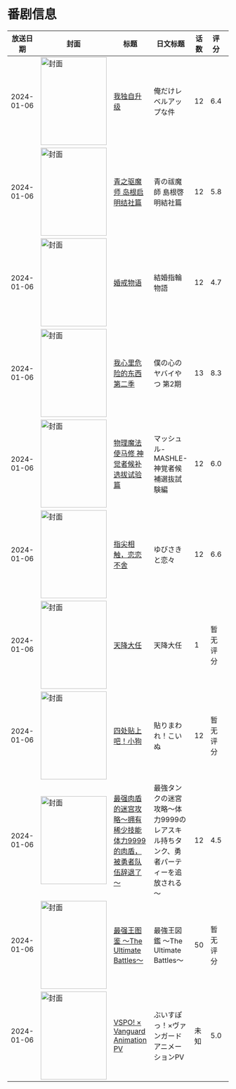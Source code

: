 # 番剧信息

|放送日期|封面|标题|日文标题|话数|评分|评分人数|
|---|---|---|---|---|---|---|
|2024-01-06|<img src="//lain.bgm.tv/pic/cover/c/f5/2e/390353_07vz7.jpg" alt="封面" style="width:150px;height:200px;object-fit:cover;">|[我独自升级](https://bangumi.tv/subject/390353)|俺だけレベルアップな件|12|6.4|5702人评分|
|2024-01-06|<img src="//lain.bgm.tv/pic/cover/c/ba/26/411450_5j4c7.jpg" alt="封面" style="width:150px;height:200px;object-fit:cover;">|[青之驱魔师 岛根启明结社篇](https://bangumi.tv/subject/411450)|青の祓魔師 島根啓明結社篇|12|5.8|429人评分|
|2024-01-06|<img src="//lain.bgm.tv/pic/cover/c/22/ef/415772_fU77d.jpg" alt="封面" style="width:150px;height:200px;object-fit:cover;">|[婚戒物语](https://bangumi.tv/subject/415772)|結婚指輪物語|12|4.7|686人评分|
|2024-01-06|<img src="//lain.bgm.tv/pic/cover/c/ba/7e/441795_q6Sc3.jpg" alt="封面" style="width:150px;height:200px;object-fit:cover;">|[我心里危险的东西 第二季](https://bangumi.tv/subject/441795)|僕の心のヤバイやつ 第2期|13|8.3|9100人评分|
|2024-01-06|<img src="//lain.bgm.tv/pic/cover/c/f8/39/443493_ZfhAh.jpg" alt="封面" style="width:150px;height:200px;object-fit:cover;">|[物理魔法使马修 神觉者候补选拔试验篇](https://bangumi.tv/subject/443493)|マッシュル-MASHLE- 神覚者候補選抜試験編|12|6.0|1388人评分|
|2024-01-06|<img src="//lain.bgm.tv/pic/cover/c/0e/00/444334_b1NxS.jpg" alt="封面" style="width:150px;height:200px;object-fit:cover;">|[指尖相触，恋恋不舍](https://bangumi.tv/subject/444334)|ゆびさきと恋々|12|6.6|850人评分|
|2024-01-06|<img src="//lain.bgm.tv/pic/cover/c/00/88/450524_BNUNX.jpg" alt="封面" style="width:150px;height:200px;object-fit:cover;">|[天降大任](https://bangumi.tv/subject/450524)|天降大任|1|暂无评分|少于10人评分|
|2024-01-06|<img src="//lain.bgm.tv/pic/cover/c/dd/26/454505_rJxjW.jpg" alt="封面" style="width:150px;height:200px;object-fit:cover;">|[四处贴上吧！小狗](https://bangumi.tv/subject/454505)|貼りまわれ！こいぬ|12|暂无评分|少于10人评分|
|2024-01-06|<img src="//lain.bgm.tv/pic/cover/c/85/3e/458047_1Y9eY.jpg" alt="封面" style="width:150px;height:200px;object-fit:cover;">|[最强肉盾的迷宫攻略～拥有稀少技能体力9999的肉盾，被勇者队伍辞退了～](https://bangumi.tv/subject/458047)|最強タンクの迷宮攻略～体力9999のレアスキル持ちタンク、勇者パーティーを追放される～|12|4.5|757人评分|
|2024-01-06|<img src="//lain.bgm.tv/pic/cover/c/ba/12/473811_0T9W4.jpg" alt="封面" style="width:150px;height:200px;object-fit:cover;">|[最强王图鉴 ～The Ultimate Battles～](https://bangumi.tv/subject/473811)|最強王図鑑 ～The Ultimate Battles～|50|暂无评分|少于10人评分|
|2024-01-06|<img src="//lain.bgm.tv/pic/cover/c/4d/db/473818_8i6hX.jpg" alt="封面" style="width:150px;height:200px;object-fit:cover;">|[VSPO! × Vanguard Animation PV](https://bangumi.tv/subject/473818)|ぶいすぽっ！×ヴァンガード アニメーションPV|未知|5.0|14人评分|
